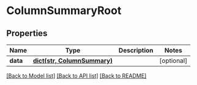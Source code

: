 # ColumnSummaryRoot

## Properties
Name | Type | Description | Notes
------------ | ------------- | ------------- | -------------
**data** | [**dict(str, ColumnSummary)**](ColumnSummary.md) |  | [optional] 

[[Back to Model list]](../README.md#documentation-for-models) [[Back to API list]](../README.md#documentation-for-api-endpoints) [[Back to README]](../README.md)



